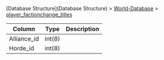 [Database Structure](Database Structure) > [World-Database](World-Database) > [player_factionchange_titles](player_factionchange_titles)

Column | Type | Description
--- | --- | ---
Alliance_id | int(8) | 
Horde_id | int(8) | 
